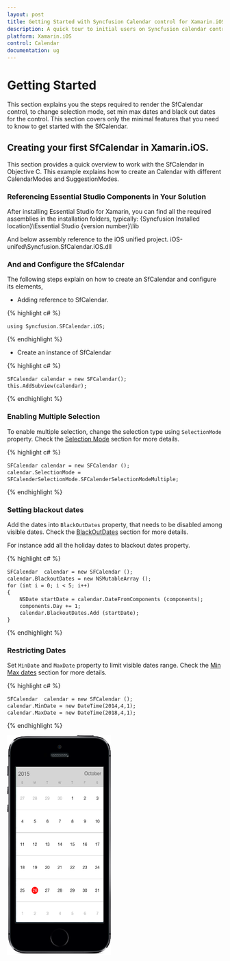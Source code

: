 ```yaml
---
layout: post
title: Getting Started with Syncfusion Calendar control for Xamarin.iOS
description: A quick tour to initial users on Syncfusion calendar control for Xamarin.iOS platform 
platform: Xamarin.iOS
control: Calendar
documentation: ug
---
```


# Getting Started

This section explains you the steps required to render the SfCalendar control, to change selection mode, set min max dates and black out dates for the control. This section covers only the minimal features that you need to know to get started with the SfCalendar.


## Creating your first SfCalendar in Xamarin.iOS.

This section provides a quick overview to work with the SfCalendar in Objective C. This example explains how to create an Calendar with different CalendarModes and SuggestionModes.

### Referencing Essential Studio Components in Your Solution

After installing Essential Studio for Xamarin, you can find all the required assemblies in the installation folders, typically:
{Syncfusion Installed location}\Essential Studio {version number}\lib

And below assembly reference to the iOS unified project.
iOS-unifed\Syncfusion.SfCalendar.iOS.dll


### And and Configure the SfCalendar

The following steps explain on how to create an SfCalendar and configure its elements,

* Adding reference to SfCalendar.

{% highlight c# %}

	using Syncfusion.SFCalendar.iOS; 

{% endhighlight %}

* Create an instance of SfCalendar
   
{% highlight c# %}
	
	SFCalendar calendar = new SFCalendar();
	this.AddSubview(calendar);
	
{% endhighlight %}

### Enabling Multiple Selection 

To enable multiple selection, change the selection type using `SelectionMode` property. Check the [Selection Mode](http://help.syncfusion.com/android/sfcalendar/selectionmode)  section for more details.

{% highlight c# %}

	SFCalendar calendar = new SFCalendar ();
	calendar.SelectionMode = SFCalenderSelectionMode.SFCalenderSelectionModeMultiple;

{% endhighlight %}

### Setting blackout dates

Add the dates into `BlackOutDates` property, that needs to be disabled among visible dates. Check the [BlackOutDates](http://help.syncfusion.com/android/sfcalendar/blackoutdates) section for more details.

For instance add all the holiday dates to blackout dates property.

{% highlight c# %}

	SFCalendar  calendar = new SFCalendar ();
	calendar.BlackoutDates = new NSMutableArray ();
	for (int i = 0; i < 5; i++) 
	{
		NSDate startDate = calendar.DateFromComponents (components);
		components.Day += 1;
		calendar.BlackoutDates.Add (startDate);
	}

{% endhighlight %}

### Restricting Dates

Set `MinDate` and `MaxDate` property to limit visible dates range. Check the [Min Max dates](http://help.syncfusion.com/android/sfcalendar/datenavigation-and-gesture#min-max-dates) section for more details.

{% highlight c# %}

	SFCalendar  calendar = new SFCalendar ();
	calendar.MinDate = new DateTime(2014,4,1);
	calendar.MaxDate = new DateTime(2018,4,1);


{% endhighlight %}                                  

![](images/Calendar-iOS.png) 
